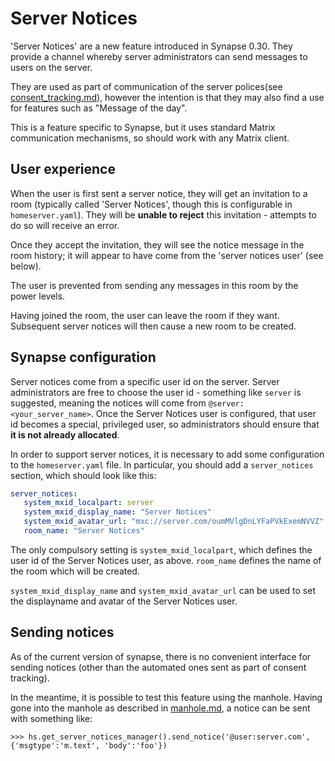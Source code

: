 Server Notices
==============

'Server Notices' are a new feature introduced in Synapse 0.30. They provide a
channel whereby server administrators can send messages to users on the server.

They are used as part of communication of the server polices(see
[consent_tracking.md](consent_tracking.md)), however the intention is that
they may also find a use for features such as "Message of the day".

This is a feature specific to Synapse, but it uses standard Matrix
communication mechanisms, so should work with any Matrix client.

User experience
---------------

When the user is first sent a server notice, they will get an invitation to a
room (typically called 'Server Notices', though this is configurable in
`homeserver.yaml`). They will be **unable to reject** this invitation -
attempts to do so will receive an error.

Once they accept the invitation, they will see the notice message in the room
history; it will appear to have come from the 'server notices user' (see
below).

The user is prevented from sending any messages in this room by the power
levels.

Having joined the room, the user can leave the room if they want. Subsequent
server notices will then cause a new room to be created.

Synapse configuration
---------------------

Server notices come from a specific user id on the server. Server
administrators are free to choose the user id - something like `server` is
suggested, meaning the notices will come from
`@server:<your_server_name>`. Once the Server Notices user is configured, that
user id becomes a special, privileged user, so administrators should ensure
that **it is not already allocated**.

In order to support server notices, it is necessary to add some configuration
to the `homeserver.yaml` file. In particular, you should add a `server_notices`
section, which should look like this:

```yaml
server_notices:
   system_mxid_localpart: server
   system_mxid_display_name: "Server Notices"
   system_mxid_avatar_url: "mxc://server.com/oumMVlgDnLYFaPVkExemNVVZ"
   room_name: "Server Notices"
```

The only compulsory setting is `system_mxid_localpart`, which defines the user
id of the Server Notices user, as above. `room_name` defines the name of the
room which will be created.

`system_mxid_display_name` and `system_mxid_avatar_url` can be used to set the
displayname and avatar of the Server Notices user.

Sending notices
---------------

As of the current version of synapse, there is no convenient interface for
sending notices (other than the automated ones sent as part of consent
tracking).

In the meantime, it is possible to test this feature using the manhole. Having
gone into the manhole as described in [manhole.md](manhole.md), a notice can be
sent with something like:

```
>>> hs.get_server_notices_manager().send_notice('@user:server.com', {'msgtype':'m.text', 'body':'foo'})
```

